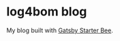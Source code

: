 # log4bom blog
My blog built with [Gatsby Starter Bee](https://github.com/JaeYeopHan/gatsby-starter-bee).